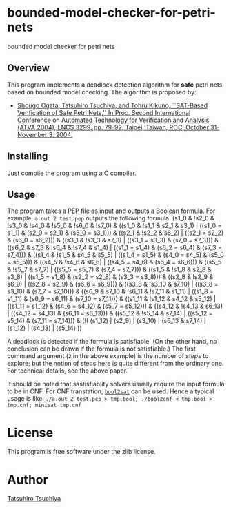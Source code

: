 # bounded-model-checker-for-petri-nets
bounded model checker for petri nets

## Overview

This program implements a deadlock detection algorithm for **safe** petri nets based on bounded model checking. 
The algorithm is proposed by:
* [Shougo Ogata, Tatsuhiro Tsuchiya, and Tohru Kikuno, ``SAT-Based Verification of Safe Petri Nets,'' In Proc. Second International Conference on Automated Technology for Verification and Analysis (ATVA 2004), LNCS 3299, pp. 79-92, Taipei, Taiwan, ROC, October 31-November 3, 2004.](https://doi.org/10.1007/978-3-540-30476-0_11)

## Installing

Just compile the program using a C compiler. 

## Usage 

The program takes a PEP file as input and outputs a Boolean formula. 
For example, `a.out 2 test.pep` outputs the following formula.
    (s1_0 & !s2_0 & !s3_0 & !s4_0 & !s5_0 & !s6_0 & !s7_0)
    & ((s1_0 & !s1_1 & s2_1 & s3_1) | ((s1_0 = s1_1) & (s2_0 = s2_1) & (s3_0 = s3_1)))
    & ((s2_1 & !s2_2 & s6_2) | ((s2_1 = s2_2) & (s6_0 = s6_2)))
    & ((s3_1 & !s3_3 & s7_3) | ((s3_1 = s3_3) & (s7_0 = s7_3)))
    & ((s6_2 & s7_3 & !s6_4 & !s7_4 & s1_4) | ((s1_1 = s1_4) & (s6_2 = s6_4) & (s7_3 = s7_4)))
    & ((s1_4 & !s1_5 & s4_5 & s5_5) | ((s1_4 = s1_5) & (s4_0 = s4_5) & (s5_0 = s5_5)))
    & ((s4_5 & !s4_6 & s6_6) | ((s4_5 = s4_6) & (s6_4 = s6_6)))
    & ((s5_5 & !s5_7 & s7_7) | ((s5_5 = s5_7) & (s7_4 = s7_7)))
    & ((s1_5 & !s1_8 & s2_8 & s3_8) | ((s1_5 = s1_8) & (s2_2 = s2_8) & (s3_3 = s3_8)))
    & ((s2_8 & !s2_9 & s6_9) | ((s2_8 = s2_9) & (s6_6 = s6_9)))
    & ((s3_8 & !s3_10 & s7_10) | ((s3_8 = s3_10) & (s7_7 = s7_10)))
    & ((s6_9 & s7_10 & !s6_11 & !s7_11 & s1_11) | ((s1_8 = s1_11) & (s6_9 = s6_11) & (s7_10 = s7_11)))
    & ((s1_11 & !s1_12 & s4_12 & s5_12) | ((s1_11 = s1_12) & (s4_6 = s4_12) & (s5_7 = s5_12)))
    & ((s4_12 & !s4_13 & s6_13) | ((s4_12 = s4_13) & (s6_11 = s6_13)))
    & ((s5_12 & !s5_14 & s7_14) | ((s5_12 = s5_14) & (s7_11 = s7_14)))
    & (!(
    (s1_12)
    | (s2_9)
    | (s3_10)
    | (s6_13 & s7_14)
    | (s1_12)
    | (s4_13)
    | (s5_14)
    ))

A deadlock is detected if the formula is satisfiable. 
(On the other hand, no conclusion can be drawn if the formula is not satisfiable.) 
The first command argument (`2` in the above example) is the number of *steps* to explore; 
but the notion of steps here is quite different from the ordinary one. 
For technical details, see the above paper. 

It should be noted that sastisfiablity solvers usually require the input formula to be in CNF. 
For CNF transtation, [`bool2sat`](https://github.com/tkren/bool2cnf) can be used.
Hence a typical usage is like: `./a.out 2 test.pep > tmp.bool; ./bool2cnf < tmp.bool > tmp.cnf; minisat tmp.cnf`

# License 

This program is free software under the zlib license. 

# Author
[Tatsuhiro Tsuchiya](http://www-ise4.ist.osaka-u.ac.jp/~t-tutiya/en/)
